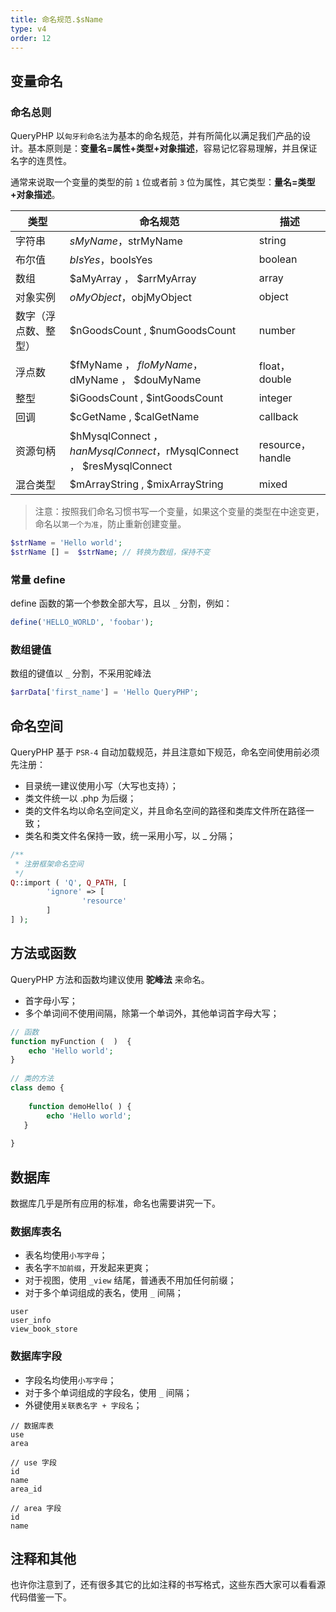 ```yaml
---
title: 命名规范.$sName
type: v4
order: 12
---
```


## 变量命名

### 命名总则
QueryPHP 以`匈牙利命名法`为基本的命名规范，并有所简化以满足我们产品的设计。基本原则是：**变量名=属性+类型+对象描述**，容易记忆容易理解，并且保证名字的连贯性。

通常来说取一个变量的类型的前 `1` 位或者前 `3` 位为属性，其它类型：**量名=类型+对象描述**。

| 类型   |  命名规范  | 描述  |
| --- | --- | --- |
|  字符串  |  $sMyName，$strMyName  |  string  |
|  布尔值 |  $bIsYes，$booIsYes  |  boolean  |
|  数组  | $aMyArray ， $arrMyArray  |  array  |
|  对象实例  |  $oMyObject，$objMyObject  |  object  |
|  数字（浮点数、整型）  |  $nGoodsCount , $numGoodsCount  |   number |
|  浮点数  |  $fMyName ， $floMyName，$dMyName ， $douMyName   |  float，double  |
|  整型  |  $iGoodsCount , $intGoodsCount  |  integer   |
|  回调 |  $cGetName , $calGetName  | callback  |
| 资源句柄 |  $hMysqlConnect ， $hanMysqlConnect，$rMysqlConnect ， $resMysqlConnect  |  resource，handle  |
|  混合类型 |  $mArrayString , $mixArrayString  |  mixed  |

> 注意：按照我们命名习惯书写一个变量，如果这个变量的类型在中途变更，命名以`第一个为准`，防止重新创建变量。

``` php
$strName = 'Hello world';
$strName [] =  $strName; // 转换为数组，保持不变
```

### 常量 define
define 函数的第一个参数全部大写，且以 `_` 分割，例如：

``` php
define('HELLO_WORLD', 'foobar');
```

### 数组键值
数组的键值以 `_` 分割，不采用驼峰法

``` php
$arrData['first_name'] = 'Hello QueryPHP';
```

## 命名空间
QueryPHP 基于 `PSR-4` 自动加载规范，并且注意如下规范，命名空间使用前必须先注册：
* 目录统一建议使用小写（大写也支持）；
* 类文件统一以 .php 为后缀；
* 类的文件名均以命名空间定义，并且命名空间的路径和类库文件所在路径一致；
* 类名和类文件名保持一致，统一采用小写，以 _ 分隔；

``` php
/**
 * 注册框架命名空间
 */
Q::import ( 'Q', Q_PATH, [ 
        'ignore' => [ 
                'resource' 
        ] 
] );
```

## 方法或函数
QueryPHP 方法和函数均建议使用 **驼峰法** 来命名。
* 首字母小写；
* 多个单词间不使用间隔，除第一个单词外，其他单词首字母大写；

``` php
// 函数   
function myFunction (  )  {
    echo 'Hello world';
}   
  
// 类的方法   
class demo {   
  
    function demoHello( ) {   
        echo 'Hello world';
   }   
  
}
```

## 数据库
数据库几乎是所有应用的标准，命名也需要讲究一下。
### 数据库表名
* 表名均使用`小写字母`；
* 表名字`不加前缀`，开发起来更爽；
* 对于视图，使用 `_view` 结尾，普通表不用加任何前缀；
* 对于多个单词组成的表名，使用 `_` 间隔；

```
user   
user_info   
view_book_store
```

### 数据库字段
* 字段名均使用`小写字母`；
* 对于多个单词组成的字段名，使用 `_` 间隔；
* 外键使用`关联表名字 + 字段名`；

```
// 数据库表   
use  
area 
  
// use 字段   
id   
name
area_id

// area 字段
id
name
```

## 注释和其他
也许你注意到了，还有很多其它的比如注释的书写格式，这些东西大家可以看看源代码借鉴一下。
